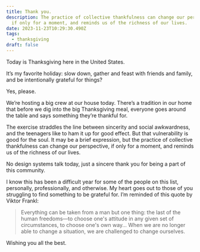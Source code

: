 ```yaml
---
title: Thank you.
description: The practice of collective thankfulness can change our perspective,
  if only for a moment, and reminds us of the richness of our lives.
date: 2023-11-23T10:29:30.490Z
tags:
  - thanksgiving
draft: false
---
```

Today is Thanksgiving here in the United States. 

It’s my favorite holiday: slow down, gather and feast with friends and family, and be intentionally grateful for things? 

Yes, please.

We’re hosting a big crew at our house today. There’s a tradition in our home that before we dig into the big Thanksgiving meal, everyone goes around the table and says something they’re thankful for. 

The exercise straddles the line between sincerity and social awkwardness, and the teenagers like to ham it up for good effect. But that vulnerability is good for the soul. It may be a brief expression, but the practice of collective thankfulness can change our perspective, if only for a moment, and reminds us of the richness of our lives.

No design systems talk today, just a sincere thank you for being a part of this community. 

I know this has been a difficult year for some of the people on this list, personally, professionally, and otherwise. My heart goes out to those of you struggling to find something to be grateful for. I’m reminded of this quote by Viktor Frankl:

> Everything can be taken from a man but one thing: the last of the human freedoms—to choose one's attitude in any given set of circumstances, to choose one's own way… When we are no longer able to change a situation, we are challenged to change ourselves. 

Wishing you all the best.